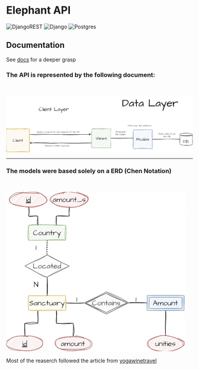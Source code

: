 # Elephant API

![DjangoREST](https://img.shields.io/badge/DJANGO-REST-ff1709?style=for-the-badge&logo=django&logoColor=white&color=ff1709&labelColor=gray)
![Django](https://img.shields.io/badge/django-%23092E20.svg?style=for-the-badge&logo=django&logoColor=white)
![Postgres](https://img.shields.io/badge/postgres-%23316192.svg?style=for-the-badge&logo=postgresql&logoColor=white)

## Documentation

See [docs](https://github.com/rafaelngoncalves5/elephant-api/tree/master/docs) for a deeper grasp

### The API is represented by the following document:

<br />

![arch](https://github.com/rafaelngoncalves5/elephant-api/blob/master/docs/arch.jpg)

<hr />

### The models were based solely on a ERD (Chen Notation)

<br/>

![ERD](https://github.com/rafaelngoncalves5/elephant-api/blob/master/docs/ERD.jpg)

Most of the reaserch followed the article from [yogawinetravel](https://www.yogawinetravel.com/wanderlust-wednesday-elephant-sanctuaries-orphanages-and-parks-around-the-world/)
